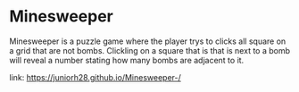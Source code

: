 # Minesweeper

Minesweeper is a puzzle game where the player trys to clicks all square on a grid that are not bombs. Clickling on a square that is  that is next to a bomb will reveal a number stating how many bombs are adjacent to it.

link:  https://juniorh28.github.io/Minesweeper-/
